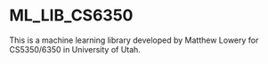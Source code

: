 # ML_LIB_CS6350
This is a machine learning library developed by Matthew Lowery for CS5350/6350 in University of Utah.
